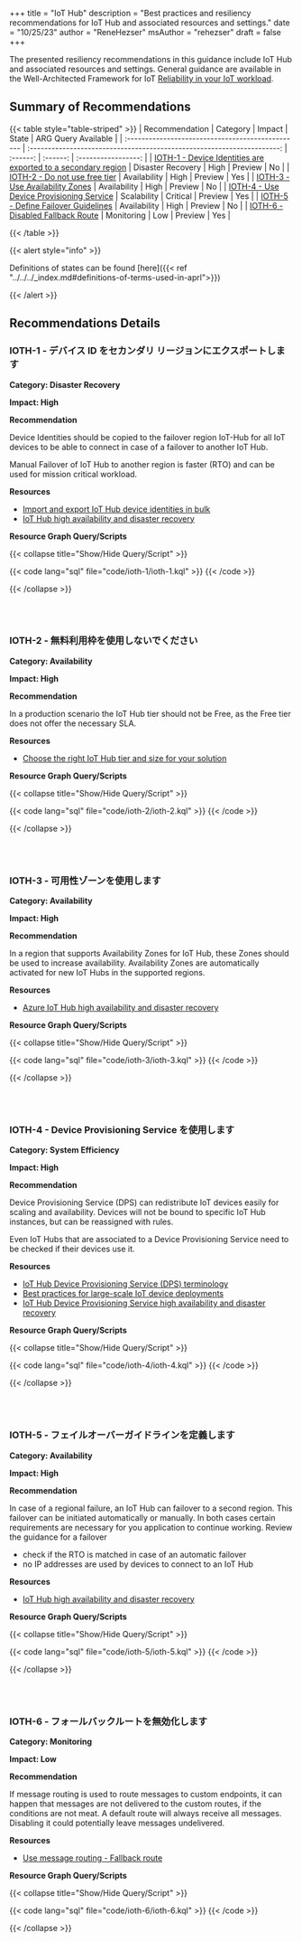+++
title = "IoT Hub"
description = "Best practices and resiliency recommendations for IoT Hub and associated resources and settings."
date = "10/25/23"
author = "ReneHezser"
msAuthor = "rehezser"
draft = false
+++

The presented resiliency recommendations in this guidance include IoT Hub and associated resources and settings. General guidance are available in the Well-Architected Framework for IoT [Reliability in your IoT workload](https://learn.microsoft.com/ja-jp/azure/well-architected/iot/iot-reliability).

## Summary of Recommendations

{{< table style="table-striped" >}}
| Recommendation                                    |  Category                                                               |  Impact         |  State            | ARG Query Available |
| :------------------------------------------------ | :---------------------------------------------------------------------: | :------:        | :------:          | :-----------------: |
| [IOTH-1 - Device Identities are exported to a secondary region](#ioth-1---device-identities-are-exported-to-a-secondary-region) | Disaster Recovery | High | Preview  |         No         |
| [IOTH-2 - Do not use free tier](#ioth-2---do-not-use-free-tier) | Availability | High | Preview  |         Yes          |
| [IOTH-3 - Use Availability Zones](#ioth-3---use-availability-zones) | Availability | High | Preview  |         No          |
| [IOTH-4 - Use Device Provisioning Service](#ioth-4---use-device-provisioning-service) | Scalability | Critical | Preview  |         Yes          |
| [IOTH-5 - Define Failover Guidelines](#ioth-5---define-failover-guidelines) | Availability | High | Preview  |         No          |
| [IOTH-6 - Disabled Fallback Route](#ioth-6---disabled-fallback-route) | Monitoring | Low | Preview  |         Yes          |

{{< /table >}}

{{< alert style="info" >}}

Definitions of states can be found [here]({{< ref "../../../_index.md#definitions-of-terms-used-in-aprl">}})

{{< /alert >}}

## Recommendations Details

### IOTH-1 - デバイス ID をセカンダリ リージョンにエクスポートします

**Category: Disaster Recovery**

**Impact: High**

**Recommendation**

Device Identities should be copied to the failover region IoT-Hub for all IoT devices to be able to connect in case of a failover to another IoT Hub.

Manual Failover of IoT Hub to another region is faster (RTO) and can be used for mission critical workload.

**Resources**

- [Import and export IoT Hub device identities in bulk](https://learn.microsoft.com/ja-jp/azure/iot-hub/iot-hub-bulk-identity-mgmt)
- [IoT Hub high availability and disaster recovery](https://learn.microsoft.com/ja-jp/azure/iot-hub/iot-hub-ha-dr#manual-failover)

**Resource Graph Query/Scripts**

{{< collapse title="Show/Hide Query/Script" >}}

{{< code lang="sql" file="code/ioth-1/ioth-1.kql" >}} {{< /code >}}

{{< /collapse >}}

<br><br>

### IOTH-2 - 無料利用枠を使用しないでください

**Category: Availability**

**Impact: High**

**Recommendation**

In a production scenario the IoT Hub tier should not be Free, as the Free tier does not offer the necessary SLA.

**Resources**

- [Choose the right IoT Hub tier and size for your solution](https://learn.microsoft.com/ja-jp/azure/iot-hub/iot-hub-scaling)

**Resource Graph Query/Scripts**

{{< collapse title="Show/Hide Query/Script" >}}

{{< code lang="sql" file="code/ioth-2/ioth-2.kql" >}} {{< /code >}}

{{< /collapse >}}

<br><br>

### IOTH-3 - 可用性ゾーンを使用します

**Category: Availability**

**Impact: High**

**Recommendation**

In a region that supports Availability Zones for IoT Hub, these Zones should be used to increase availability. Availability Zones are automatically activated for new IoT Hubs in the supported regions.

**Resources**

- [Azure IoT Hub high availability and disaster recovery](https://learn.microsoft.com/ja-jp/azure/iot-hub/iot-hub-ha-dr#availability-zones)

**Resource Graph Query/Scripts**

{{< collapse title="Show/Hide Query/Script" >}}

{{< code lang="sql" file="code/ioth-3/ioth-3.kql" >}} {{< /code >}}

{{< /collapse >}}

<br><br>

### IOTH-4 - Device Provisioning Service を使用します

**Category: System Efficiency**

**Impact: High**

**Recommendation**

Device Provisioning Service (DPS) can redistribute IoT devices easily for scaling and availability. Devices will not be bound to specific IoT Hub instances, but can be reassigned with rules.

Even IoT Hubs that are associated to a Device Provisioning Service need to be checked if their devices use it.

**Resources**

- [IoT Hub Device Provisioning Service (DPS) terminology](https://learn.microsoft.com/ja-jp/azure/iot-dps/concepts-service)
- [Best practices for large-scale IoT device deployments](https://learn.microsoft.com/ja-jp/azure/iot-dps/concepts-deploy-at-scale)
- [IoT Hub Device Provisioning Service high availability and disaster recovery](https://learn.microsoft.com/ja-jp/azure/iot-dps/iot-dps-ha-dr)

**Resource Graph Query/Scripts**

{{< collapse title="Show/Hide Query/Script" >}}

{{< code lang="sql" file="code/ioth-4/ioth-4.kql" >}} {{< /code >}}

{{< /collapse >}}

<br><br>

### IOTH-5 - フェイルオーバーガイドラインを定義します

**Category: Availability**

**Impact: High**

**Recommendation**

In case of a regional failure, an IoT Hub can failover to a second region. This failover can be initiated automatically or manually. In both cases certain requirements are necessary for you application to continue working. Review the guidance for a failover

- check if the RTO is matched in case of an automatic failover
- no IP addresses are used by devices to connect to an IoT Hub

**Resources**

- [IoT Hub high availability and disaster recovery](https://learn.microsoft.com/ja-jp/azure/iot-hub/iot-hub-ha-dr)

**Resource Graph Query/Scripts**

{{< collapse title="Show/Hide Query/Script" >}}

{{< code lang="sql" file="code/ioth-5/ioth-5.kql" >}} {{< /code >}}

{{< /collapse >}}

<br><br>

### IOTH-6 - フォールバックルートを無効化します

**Category: Monitoring**

**Impact: Low**

**Recommendation**

If message routing is used to route messages to custom endpoints, it can happen that messages are not delivered to the custom routes, if the conditions are not meat. A default route will always receive all messages. Disabling it could potentially leave messages undelivered.

**Resources**

- [Use message routing - Fallback route](https://learn.microsoft.com/ja-jp/azure/iot-hub/iot-hub-devguide-messages-d2c#fallback-route)

**Resource Graph Query/Scripts**

{{< collapse title="Show/Hide Query/Script" >}}

{{< code lang="sql" file="code/ioth-6/ioth-6.kql" >}} {{< /code >}}

{{< /collapse >}}

<br><br>
